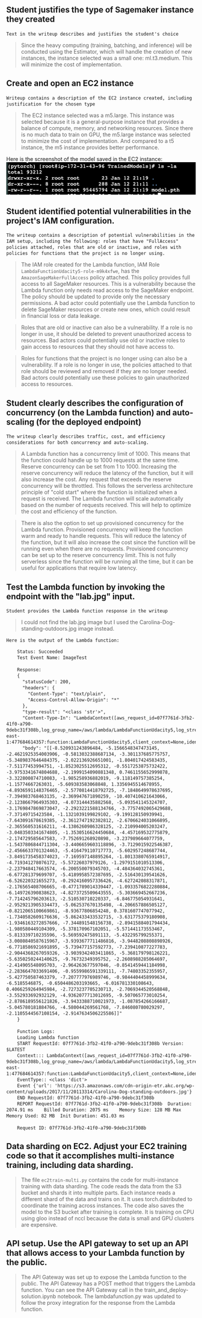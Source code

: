 ## Student justifies the type of Sagemaker instance they created
    Text in the writeup describes and justifies the student's choice
> Since the heavy computing (training, batching, and inference) will be conducted using the Estimator, which will handle the creation of new instances, the instance selected was a small one: ml.t3.medium. This will minimize the cost of implementation.

## Create and open an EC2 instance
    Writeup contains a description of the EC2 instance created, including justification for the chosen type

> The EC2 instance selected was a m5.large. This instance was selected because it is a general-purpose instance that provides a balance of compute, memory, and networking resources. Since there is no much data to train on GPU, the m5.large instance was selected to minimize the cost of implementation. And compared to a t5 instance, the m5 instance provides better performance.

Here is the screenshot of the model saved in the EC2 instance:
![Ec2ModelTrained](ec2ModelTrained.png)

## Student identified potential vulnerabilities in the project's IAM configuration.
    The writeup contains a description of potential vulnerabilities in the IAM setup, including the following: roles that have "FullAccess" policies attached, roles that are old or inactive, and roles with policies for functions that the project is no longer using.
> The IAM role created for the Lambda function, IAM Role `LambdaFunctionUdacity5-role-m9k4xfwe`, has the `AmazonSageMakerFullAccess` policy attached. This policy provides full access to all SageMaker resources. This is a vulnerability because the Lambda function only needs read access to the SageMaker endpoint. The policy should be updated to provide only the necessary permissions. A bad actor could potentially use the Lambda function to delete SageMaker resources or create new ones, which could result in financial loss or data leakage. 

> Roles that are old or inactive can also be a vulnerability. If a role is no longer in use, it should be deleted to prevent unauthorized access to resources. Bad actors could potentially use old or inactive roles to gain access to resources that they should not have access to.

> Roles for functions that the project is no longer using can also be a vulnerability. If a role is no longer in use, the policies attached to that role should be reviewed and removed if they are no longer needed. Bad actors could potentially use these policies to gain unauthorized access to resources.


## Student clearly describes the configuration of concurrency (on the Lambda function) and auto-scaling (for the deployed endpoint)
    The writeup clearly describes traffic, cost, and efficiency considerations for both concurrency and auto-scaling.

> A Lambda function has a concurrency limit of 1000. This means that the function could handle up to 1000 requests at the same time. Reserve concurrency can be set from 1 to 1000. Increasing the reserve concurrency will reduce the latency of the function, but it will also increase the cost. Any request that exceeds the reserve concurrency will be throttled. This follows the serverless architecture principle of "cold start" where the function is initialized when a request is received. The Lambda function will scale automatically based on the number of requests received. This will help to optimize the cost and efficiency of the function.

> There is also the option to set up provisioned concurrency for the Lambda function. Provisioned concurrency will keep the function warm and ready to handle requests. This will reduce the latency of the function, but it will also increase the cost since the function will be running even when there are no requests. Provisioned concurrency can be set up to the reserve concurrency limit. This is not fully serverless since the function will be running all the time, but it can be useful for applications that require low latency.

## Test the Lambda function by invoking the endpoint with the "lab.jpg" input.

    Student provides the Lambda function response in the writeup

> I could not find the lab.jpg image but I used the Carolina-Dog-standing-outdoors.jpg image instead.

    Here is the output of the Lambda function:

```
    Status: Succeeded
    Test Event Name: ImageTest
    
    Response:
    {
      "statusCode": 200,
      "headers": {
        "Content-Type": "text/plain",
        "Access-Control-Allow-Origin": "*"
      },
      "type-result": "<class 'str'>",
      "Content-Type-In": "LambdaContext([aws_request_id=07f7761d-3fb2-41f0-a790-9debc31f308b,log_group_name=/aws/lambda/LambdaFunctionUdacity5,log_stream_name=2025/01/12/[$LATEST]1875707e4a6e4d1aa22c0dd5b2057551,function_name=LambdaFunctionUdacity5,memory_limit_in_mb=128,function_version=$LATEST,invoked_function_arn=arn:aws:lambda:us-east-1:477684614357:function:LambdaFunctionUdacity5,client_context=None,identity=CognitoIdentity([cognito_identity_id=None,cognito_identity_pool_id=None])])",
      "body": "[[-8.520931243896484, -5.1566548347473145, -2.4621925354003906, -0.5813032388687134, -3.301137685775757, -5.3489837646484375, -2.022136926651001, -1.804017424583435, -7.51177453994751, -1.8523025512695312, -0.5517253875732422, -3.9753341674804688, -2.1999154090881348, 0.7461155652999878, -3.322800874710083, -1.985258936882019, -9.118149757385254, -1.15774667263031, -5.609383583068848, 1.3356945514678955, -4.8936591148376465, -2.5770814418792725, -7.1848649978637695, -7.394983768463135, -2.369947671890259, -10.407410621643066, -2.1238667964935303, -4.073144435882568, -5.093541145324707, -3.1769847869873047, -2.2923221588134766, -3.7757492065429688, -7.37149715423584, -1.1321039199829102, -9.199128150939941, -7.643091678619385, -2.3612747192382812, -2.6706624031066895, -2.365560531616211, -4.1386260986328125, -2.210994005203247, -3.0483503341674805, -1.3530516624450684, -4.457169532775879, -2.174729585647583, -7.752691268920898, -3.237989664077759, -1.5437806844711304, -3.4406659603118896, -3.7129015922546387, -2.4566633701324463, -5.416479110717773, -5.602957248687744, -3.8491735458374023, -7.169597148895264, -1.8013380765914917, -4.719341278076172, -5.57226037979126, -1.2979151010513306, -2.237948417663574, -6.200550079345703, -4.484364032745361, -6.677281379699707, -5.4189958572387695, -2.516430139541626, -6.526220321655273, -0.2924160957336426, -4.627242088317871, -2.176565408706665, -0.4771789014339447, -1.0933576822280884, -6.149726390838623, -4.8273725509643555, -5.303669452667236, -7.714245796203613, -2.510530710220337, -6.846775054931641, -2.9529213905334473, -5.062537670135498, -4.206657886505127, -0.8212065100669861, -8.93677806854248, 0.3781607747077942, -1.7340582609176636, -5.862433433532715, -3.631775379180908, -1.9346163272857666, -7.344891548156738, -2.8941588401794434, -1.980580449104309, -5.378170967102051, -5.571441173553467, -5.813339710235596, -5.569592475891113, -5.432295799255371, -3.0080840587615967, -3.9393677711486816, -3.9448208808898926, -6.7718586921691895, -5.739477157592773, -7.239410877227783, -2.9044368267059326, -3.9039342403411865, -5.368179798126221, -5.6350250244140625, -9.76732349395752, -2.2608988285064697, -2.414905548095703, -2.964263677597046, -0.8541459441184998, -2.2836647033691406, -0.9559986591339111, -7.74803352355957, -5.427750587463379, -7.207777976989746, -0.9844404458999634, -6.5185546875, -0.6504486203193665, -6.016781330108643, 0.4066259264945984, -2.7273237705230713, -2.7069344520568848, -3.552933692932129, -4.9362077713012695, -9.507065773010254, -2.8786189556121826, -3.9433388710021973, -1.087854266166687, -5.045780181884766, -4.580044269561768, -7.846080780029297, -2.1105544567108154, -2.9147634506225586]]"
    }
    
    Function Logs:
    Loading Lambda function
    START RequestId: 07f7761d-3fb2-41f0-a790-9debc31f308b Version: $LATEST
    Context::: LambdaContext([aws_request_id=07f7761d-3fb2-41f0-a790-9debc31f308b,log_group_name=/aws/lambda/LambdaFunctionUdacity5,log_stream_name=2025/01/12/[$LATEST]1875707e4a6e4d1aa22c0dd5b2057551,function_name=LambdaFunctionUdacity5,memory_limit_in_mb=128,function_version=$LATEST,invoked_function_arn=arn:aws:lambda:us-east-1:477684614357:function:LambdaFunctionUdacity5,client_context=None,identity=CognitoIdentity([cognito_identity_id=None,cognito_identity_pool_id=None])])
    EventType:: <class 'dict'>
    Event {'url': 'https://s3.amazonaws.com/cdn-origin-etr.akc.org/wp-content/uploads/2017/11/20113314/Carolina-Dog-standing-outdoors.jpg'}
    END RequestId: 07f7761d-3fb2-41f0-a790-9debc31f308b
    REPORT RequestId: 07f7761d-3fb2-41f0-a790-9debc31f308b	Duration: 2074.91 ms	Billed Duration: 2075 ms	Memory Size: 128 MB	Max Memory Used: 82 MB	Init Duration: 451.03 ms
    
    Request ID: 07f7761d-3fb2-41f0-a790-9debc31f308b
```

## Data sharding on EC2. Adjust your EC2 training code so that it accomplishes multi-instance training, including data sharding.

> The file `ec2train-multi.py` contains the code for multi-instance training with data sharding. The code reads the data from the S3 bucket and shards it into multiple parts. Each instance reads a different shard of the data and trains on it. It uses torch.distributed to coordinate the training across instances. The code also saves the model to the S3 bucket after training is complete. It is training on CPU using gloo instead of nccl because the data is small and GPU clusters are expensive.

## API setup. Use the API gateway to set up an API that allows access to your Lambda function by the public.

> The API Gateway was set up to expose the Lambda function to the public. The API Gateway has a POST method that triggers the Lambda function. You can see the API Gateway call in the train_and_deploy-solution.ipynb notebook. The lambdafunction.py was updated to follow the proxy integration for the response from the Lambda function.